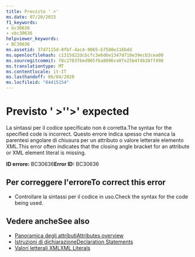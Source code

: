 ```yaml
---
title: Previsto ' >'
ms.date: 07/20/2015
f1_keywords:
- bc30636
- vbc30636
helpviewer_keywords:
- BC30636
ms.assetid: 37d7115d-0fbf-4ac4-9065-b7580e116bdd
ms.openlocfilehash: c1315d22dcbcfc3e6d6e1347d710e39ecb3cea00
ms.sourcegitcommit: f8c270376ed905f6a8896ce0fe25b4f4b38ff498
ms.translationtype: MT
ms.contentlocale: it-IT
ms.lasthandoff: 06/04/2020
ms.locfileid: "84415154"
---
```

# <a name="-expected"></a><span data-ttu-id="a4e61-102">Previsto ' >'</span><span class="sxs-lookup"><span data-stu-id="a4e61-102">'>' expected</span></span>
<span data-ttu-id="a4e61-103">La sintassi per il codice specificato non è corretta.</span><span class="sxs-lookup"><span data-stu-id="a4e61-103">The syntax for the specified code is incorrect.</span></span> <span data-ttu-id="a4e61-104">Questo errore indica spesso che manca la parentesi angolare di chiusura per un attributo o valore letterale elemento XML.</span><span class="sxs-lookup"><span data-stu-id="a4e61-104">This error often indicates that the closing angle bracket for an attribute or XML element literal is missing.</span></span>  
  
 <span data-ttu-id="a4e61-105">**ID errore:** BC30636</span><span class="sxs-lookup"><span data-stu-id="a4e61-105">**Error ID:** BC30636</span></span>  
  
## <a name="to-correct-this-error"></a><span data-ttu-id="a4e61-106">Per correggere l'errore</span><span class="sxs-lookup"><span data-stu-id="a4e61-106">To correct this error</span></span>  
  
- <span data-ttu-id="a4e61-107">Controllare la sintassi per il codice in uso.</span><span class="sxs-lookup"><span data-stu-id="a4e61-107">Check the syntax for the code being used.</span></span>  
  
## <a name="see-also"></a><span data-ttu-id="a4e61-108">Vedere anche</span><span class="sxs-lookup"><span data-stu-id="a4e61-108">See also</span></span>

- [<span data-ttu-id="a4e61-109">Panoramica degli attributi</span><span class="sxs-lookup"><span data-stu-id="a4e61-109">Attributes overview</span></span>](../programming-guide/concepts/attributes/index.md)
- [<span data-ttu-id="a4e61-110">Istruzioni di dichiarazione</span><span class="sxs-lookup"><span data-stu-id="a4e61-110">Declaration Statements</span></span>](../programming-guide/language-features/statements.md#declaration-statements)
- [<span data-ttu-id="a4e61-111">Valori letterali XML</span><span class="sxs-lookup"><span data-stu-id="a4e61-111">XML Literals</span></span>](../language-reference/xml-literals/index.md)
